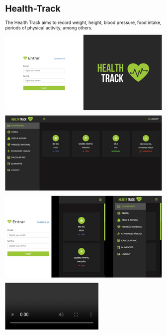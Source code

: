 # Health-Track
The Health Track aims to record weight, height, blood pressure, food intake, periods of physical activity, among others.



![Login Health Track](https://github.com/GustavoPetry/Health-Track/blob/master/Login%20Health%20Track.png)

![Inicial Health Track](https://github.com/GustavoPetry/Health-Track/blob/master/Inicial%20Health%20Track.png)

![Mobile Health Track](https://github.com/GustavoPetry/Health-Track/blob/master/Mobile%20Health%20Track.png)

![Video Presentation](hthttps://github.com/GustavoPetry/Health-Track/blob/master/Video%20Presentation.mp4)
